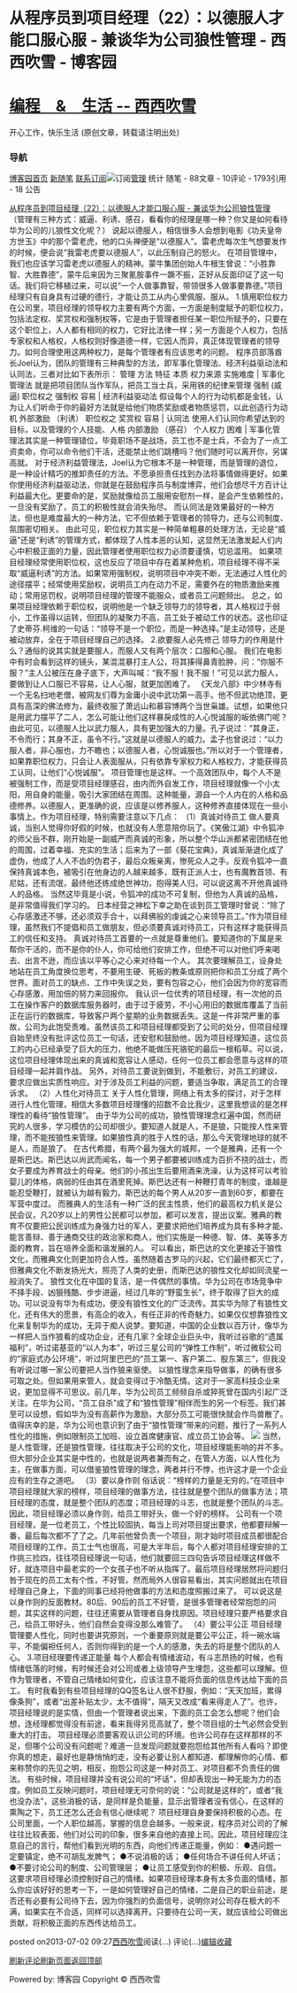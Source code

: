 
# 从程序员到项目经理（22）：以德服人才能口服心服 - 兼谈华为公司狼性管理 - 西西吹雪 - 博客园
# [编程　&　生活      --       西西吹雪](https://www.cnblogs.com/watsonyin/)
开心工作，快乐生活  (原创文章，转载请注明出处)

### 导航
[博客园](https://www.cnblogs.com/)[首页](https://www.cnblogs.com/watsonyin/)
[新随笔](https://i.cnblogs.com/EditPosts.aspx?opt=1)
[联系](https://msg.cnblogs.com/send/%E8%A5%BF%E8%A5%BF%E5%90%B9%E9%9B%AA)[订阅](https://www.cnblogs.com/watsonyin/rss)![订阅](//www.cnblogs.com/images/xml.gif)[管理](https://i.cnblogs.com/)
统计
随笔 -		88文章 -		10评论 -		1793引用 -		18
公告

[从程序员到项目经理（22）：以德服人才能口服心服 - 兼谈华为公司狼性管理](https://www.cnblogs.com/watsonyin/p/3159906.html)
（管理有三种方式：威逼、利诱、感召，看看你的经理是哪一种？你又是如何看待华为公司的儿狼性文化呢？）
说起以德服人，相信很多人会想到电影《功夫皇帝方世玉》中的那个雷老虎，他的口头禅便是“以德服人”。雷老虎每次生气想要发作的时候，便会说“我雷老虎要以德服人”，以此压制自己的怒火。
在项目管理中，我们也应该学习雷老虎以德服人的精神。蒙牛集团创始人牛根生曾说：“小胜靠智、大胜靠德”，蒙牛后来因为三聚氰胺事件一蹶不振，正好从反面印证了这一句话。我们将它移植过来，可以说“一个人做事靠智，带领很多人做事要靠德。”项目经理只有自身具有过硬的德行，才能让员工从内心里佩服、服从。
1.慎用职位权力
在公司里，项目经理的领导权力主要有两个方面，一方面是制度赋予的职位权力，包括法定权、奖赏权和强制权等，它是由于管理者担任某一职位所赋予的，只要在这个职位上，人人都有相同的权力，它好比法律一样；另一方面是个人权力，包括专家权和人格权，人格权则好像道德一样，它因人而异，真正体现管理者的领导力。如何合理使用这两种权力，是每个管理者有应该思考的问题。
程序员部落酋长Joel认为，团队的管理有三种典型的方法，即军事化管理法、经济利益驱动法和认同法，三者对比如下表所示：
管理
方法
特征
本质
权力来源
实施难度
|
军事化管理法
就是把项目团队当作军队，把员工当士兵，采用铁的纪律来管理
强制
(威逼)
职位权之
强制权
容易
|
经济利益驱动法
假设每个人的行为动机都是金钱，认为让人们听命于你的最好方法就是给他们物质奖励或者物质惩罚，以此创造行为动机
外部激励
（利诱）
职位权之
奖赏权
容易
|
认同法
使用人们认同你希望达到的目标，以及管理的个人技能、人格
内部激励
（感召）
个人权力
困难
|
军事化管理法其实是一种管理错位，毕竟职场不是战场，员工也不是士兵，不会为了一点工资卖命，你可以命令他们干活，还能禁止他们跳槽吗？他们随时可以离开你，另谋高就。
对于经济利益管理法，Joel认为它根本不是一种管理，而是管理的退位，是一种设计精巧的推卸责任的方法。不愿承担责任找到办法将事情做得更好。如果你使用经济利益驱动法，你就是在鼓励程序员与制度博弈，他们会想尽千方百计让利益最大化。更要命的是，奖励就像给员工服用安慰剂一样，是会产生依赖性的，一旦没有奖励了，员工的积极性就会消失殆尽。
而认同法是效果最好的一种方法，但也是难度最大的一种方法，它不但依赖于管理者的领导力，还与公司制度、氛围密切相关。
由此可见，职位权力其实是一种简单粗暴的处理方法，无论是“威逼”还是“利诱”的管理方式，都体现了人性本恶的认知，这显然无法激发起人们内心中积极正面的力量，因此管理者使用职位权力必须要谨慎，切忌滥用。
如果项目经理经常使用职位权，这也反应了项目中存在着某种危机，项目经理不得不采取“威逼利诱”的方法。如果常用强制权，说明项目中冲突不断，无法通过人性化的途径摆平；经常使用奖励权，说明员工内在动力不足，需要外在的物质激励来推动；常用惩罚权，说明项目经理的管理不能服众，或者员工问题频出。
总之，如果项目经理依赖于职位权，说明他是一个缺乏领导力的领导者，其人格权过于弱小，工作虽得以运转，但团队的凝聚力不高，员工处于被动工作的状态。这也印证了史蒂芬.柯维的一句话：“领导不是一个职位，而是一种选择。”是主动领导，还是被动放弃，全在于项目经理自己的选择。
2.欲要服人必先修己
领导力的作用是什么？通俗的说其实就是要服人，而服人又有两个层次：口服和心服。
我们在电影中有时会看到这样的镜头，某混混暴打主人公，将其揍得鼻青脸肿，问：“你服不服？”主人公被压在身子底下，大声叫喊：“我不服！我不服！”可见以武力服人，要做到让人口服已不容易，让人心服，就更加困难了。
《天龙八部》中少林寺有一个无名扫地老僧，被网友们尊为金庸小说中武功第一高手。他不但武功绝顶，更具有高深的佛法修为，最终收服了萧远山和慕容博两个当世枭雄。试想，如果他只是用武力摆平了二人，怎么可能让他们这样暴戾成性的人心悦诚服的皈依佛门呢？
由此可见，以德服人比以武力服人，具有更加强大的力量。孔子说过：“其身正，不令而行；其身不正，虽令不行。”这就是以德服人的威力。孟子也曾说过：“以力服人者，非心服也，力不瞻也；以德服人者，心悦诚服也。”所以对于一个管理者，如果靠职位权力，只会让人表面服从，只有依靠专家权力和人格权力，才能获得员工认同，让他们“心悦诚服”。
项目管理也是这样。一个高效团队中，每个人不是被强制工作，而是受项目经理感召，由内而外自发工作，项目经理就像一个小太阳，用自身的能量，吸引大家团结在周围。这种能量，源自一个人内在的人格和品德修养。以德服人，更准确的说，应该是以修养服人，这种修养直接体现在一些小事情上。作为项目经理，特别需要注意以下几点：
（1）真诚对待员工
做人要真诚，当别人觉得你好假的时候，也就没有人愿意陪你玩了。《笑傲江湖》中令狐冲的师父岳不群，刚开始是一副威严而真诚的形象，所以整个华山派都紧密团结在他的周围，过着幸福、充实的生活；后来为了一部《葵花宝典》，真诚渐渐退化成了虚伪，他成了人人不齿的伪君子，最后众叛亲离，惨死众人之手。反观令狐冲一直保持真诚本色，被吸引在他身边的人越来越多，既有正派人士，也有魔教首领、有尼姑，还有流氓，最终他还练成绝世神功，抱得美人归，可以说这离不开他真诚待人的品格。
当然这毕竟是小说，令狐冲的成功不可复制，但他为人真诚的品格，是非常值得我们学习的。
日本经营之神松下幸之助在谈到员工管理时曾说：“除了心存感激还不够，还必须双手合十，以拜佛般的虔诚之心来领导员工。”作为项目经理，虽然我们不提倡和员工做朋友，但必须要真诚对待员工，只有这样才能获得员工的信任和支持。
真诚对待员工首要的一点就是尊重他们。要知道你的下属是来帮你干活的，而不是你的仆人，你可给他们安排工作，但绝不可以对他们呼来喝去、出言不逊，而应该以平等心之心来对待每一个人。
其次要理解员工，设身处地站在员工角度换位思考，不要用生硬、死板的教条或原则把你和员工分成了两个世界。面对员工的缺点、工作中失误之处，要有包容之心，他们会因为你的宽容而心存感激，用加倍的努力来回报你。
我认识一位优秀的项目经理，有一次他的员工在操作客户的数据库服务器时，由于过于疲劳，不小心用旧的数据库覆盖了当前正在运行的数据库，导致客户两个星期的业务数据丢失。这是一件非常严重的事故，公司为此饱受责难。虽然该员工和项目经理都受到了公司的处分，但项目经理自始至终没有批评这位员工一句话，还安慰和鼓励他，因为项目经理知道，这位员工的内心已经承受了巨大的压力，他绝不能做压死骆驼的最后一根稻草。可以说，这位项目经理体现出来的真诚和宽容让人感动，任何一位员工都会愿意与这样的项目经理一起并肩作战。
另外，对待员工要说到做到，不能敷衍，对员工的建议、要求应做出实质性响应。对于涉及员工利益的问题，要适当争取，满足员工的合理诉求。
（2）人性化对待员工
关于人性化管理，网络上有太多的探讨，对于怎样进行人性化管理，相信大多数项目经理懂的招数不会比我少，这里我想谈的是怎样理性的看待“狼性管理”。
由于华为公司的成功，狼性管理理念红遍中国，然而研究的人很多，学习模仿的公司却很少。要知道人就是人，不是狼，只能按人性来管理，而不能按狼性来管理。如果狼性真的胜于人性的话，那么今天管理地球的就不是人，而是狼了。
在古代希腊，有两个最为强大的城邦，一个是雅典，还有一个是斯巴达。斯巴达以尚武而闻名，每一个男子都要被训练成为百折不挠的战士，而女子要成为养育战士的母亲。他们的小孩出生后要用酒来洗澡，认为这样可以考验婴儿的体格，病弱的任由其在酒里死掉。斯巴达还有一种鞭打青年的制度，谁越是能忍受鞭打，就被认为越有毅力。斯巴达的每个男人从20岁一直到60岁，都要在军营中度过。
而雅典人的生活有一种广泛的民主性质，他们的最高权力机关是公民会议，凡20岁以上的男性公民都可以参加，都可以发言，提出议案。雅典的教育不仅要把公民训练成为身强力壮的军人，更要求把他们培养成为具有多种才能、能言善辩、善于通商交往的政治家和商人，他们实施是一种德、智、体、美等多方面的教育，旨在培养全面和谐发展的人。
可以看出，斯巴达的文化更接近于狼性文化，而雅典文化则更加符合人性。虽然随着古罗马的兴起，它们最终都灭亡了，但雅典文化不断发扬光大，照亮了人类的史册，而斯巴达的狼性文化却如同流星一般消失了。
狼性文化在中国的复活，是一件偶然的事情。华为公司在市场竞争中不择手段、凶狠残酷、步步进逼，经过几年的“野蛮生长”，终于取得了巨大的成功。可以说没有华为有成功，便没有狼性文化的广泛流传。其实华为除了有狼性文化，还有伟大的愿景，有高企的收入，有任正非的传奇魅力。如果仅仅想靠狼性文化来复制华为的成功，无异于痴人说梦。要知道，中国的企业数以百万计，像华为一样把人当作狼看的成功企业，还有几家？全球企业巨头中，我听过谷歌的“遗属福利”，听过诺基亚的“以人为本”，听过三星公司的“弹性工作制”，听过微软公司的“家庭式办公环境”，听过阿里巴巴的“员工第一、客户第二、股东第三”，但我没有听说过哪一家公司要把人当作狼来驱使。
以狼性理念来指导做事，的确有很多可取之处。但如果用来管人，就会变得过于冷酷无情。这对于一家高科技企业来说，更加显得不可思议。前几年，华为公司员工频频自杀或猝死曾在国内引起广泛关注。在华为公司，“员工自杀”成了和“狼性管理”相伴而生的另一个标签。我们甚至可以设想，假如华为没有高薪作为激励，大部分员工可能很快就会作鸟兽散了。值得庆幸的是，华为公司也意识到了由于“狼性管理”带来的问题，推行了一系列人性化的措施，例如限制员工加班、设立首席健康官、成立员工协会等。
![](https://images0.cnblogs.com/blog/7035/201307/02090141-6d5e18a9faca4c03b615d82aa3f09088.jpg)
当然，是人性管理，还是狼性管理，往往取决于公司的文化，项目经理能影响的并不多。但大部分企业其实是中性的，也就是说两者兼而有之，在管人方面，以人性化为主，在做事方面，可以借鉴狼性管理的理念，两者并行不悖，也许这才是一个企业应有的生存之道吧。
（3）要以身作则
俗话说：“榜样的力量是无穷的。”在项目中项目经理就大家的榜样，项目经理的做事方法，往往就是整个团队的做事方法；项目经理的态度，就是整个团队的态度；项目经理的斗志，也就是整个团队的斗志。因此，项目经理必须以身作则，给员工带好头，做一个好的榜样。
公司有一个项目经理，是一位老员工，个性比较固执，每当上司对项目提出要求，他都要辩解一番，最后每次都不了了之。几年前他曾负责一个项目，刚才始时项目成员都很配合项目经理的工作，员工士气也很高，可是大半年后，每个人都对项目经理安排的工作挑三捡四，往往项目经理说一句话，他们就要回三四句告诉项目经理这样做不好，就连项目中最老实的一个女孩子也不听从指挥了。最后项目经理居然将问题归咎于现在的员工太有个性，不好管。然而局外人很容易看出，其实问题就出在项目经理自己身上，下面的同事已经将他做事的方法和态度照搬过来了。
可以说这是以身作则的反面教材。80后、90后的员工不好管，是很多管理者经常抱怨的问题，其实这样的问题，往往还需要从管理者自身找原因。项目经理只要严格要求自己，给员工带好头，他们自然会变得没那么难管了。
（4）要公平公正
项目经理管理要人性化，同时也要讲究原则，一个重要原则就是要公平公正，将一碗水端平，不能偏袒任何人，否则你得到的是一个人的感激，失去的将是整个团队的人心。
3.项目经理要传递正能量
每个人都会有情绪波动，有斗志昂扬的时候，也有情绪低落的时候，有时候还会对公司或者上级领导产生埋怨，这些都可以理解。但作为管理者，不管自己情绪如何变化，应该注意不能将负面的信息传达给下面的员工。
有时我看到有些项目经理的QQ签名让人很不舒服，例如：“天天加班，累得像条狗”，或者“出差补贴太少，太不值得”，隔天又改成“看来得走人了”。也许，项目经理说的是实情，但由一个管理者说出来，下面的员工会怎么想呢？他们会想，连经理都觉得没有前途，看来我得另觅高就了，整个项目组的士气必然会受到重大的打击。
项目经理必须要客观认识公司的环境。也许公司存在这样那样的不足，但哪个公司没有问题呢？难道一旦发现问题就要抱怨给其他所有人看吗？即使你真的想走，最好也是静悄悄的走，没有必要让别人都知道、都理解你的心情、都来称赞你的先见之明，相反，抱怨公司这是一种对员工、对项目都不负责任的做法。
有些时候，项目经理并没有说公司的“坏话”，但却表现出一种无能为力的态度。例如员工反映问题时，项目经理无可奈何的说：“公司就是这样的”，或者“我也没办法”，这些消极的话，是同样是负能量，显示出管理者没有信心，在这样的熏陶之下，员工还怎么还会有信心继续呢？
项目经理自身要保持积极的心态。在公司里面，一个人职位越高，掌握的信息会越多。一般来说，程序员对公司的了解往往比较表面，他们对公司的印象，很多来自他的直接上司。因此，项目经理应注意自己的言行，帮他们看到光明的东西，向他们传递正能量，例如：
●遇问题一定要镇定，绝不可胡乱发脾气；
●不说消极的话；
●任何场合不讲任何人坏话；
●不要讨论公司的制度、公司管理层；
●让员工感受到你的积极、乐观、自信。
这要求项目经理必须控制好自己的情绪。如果项目经理本身有太多负面的情绪，那么你应该好好的思考一下，一是如何管理好自己的情绪，二是自己的职业前途，是否还有必要有公司待下去，因为你强烈的负面信号，说明你对公司存在极大的不满，如果实在不合适，同样可以选择离开。只要待在公司一天，就应该给公司做出贡献，将积极正面的东西传达给员工。





posted on2013-07-02 09:27[西西吹雪](https://www.cnblogs.com/watsonyin/)阅读(...) 评论(...)[编辑](https://i.cnblogs.com/EditPosts.aspx?postid=3159906)[收藏](#)


[刷新评论](javascript:void(0);)[刷新页面](#)[返回顶部](#top)






Powered by:
博客园
Copyright © 西西吹雪
